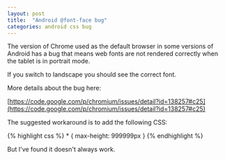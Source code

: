 ```yaml
---
layout: post
title:  "Android @font-face bug"
categories: android css bug
---
```


The version of Chrome used as the default browser in some versions of Android has a bug that means web fonts are not rendered correctly when the tablet is in portrait mode.

If you switch to landscape you should see the correct font.

More details about the bug here:

[https://code.google.com/p/chromium/issues/detail?id=138257#c25](https://code.google.com/p/chromium/issues/detail?id=138257#c25)

The suggested workaround is to add the following CSS:

{% highlight css %}
    * { max-height: 999999px }
{% endhighlight %}

But I've found it doesn't always work.